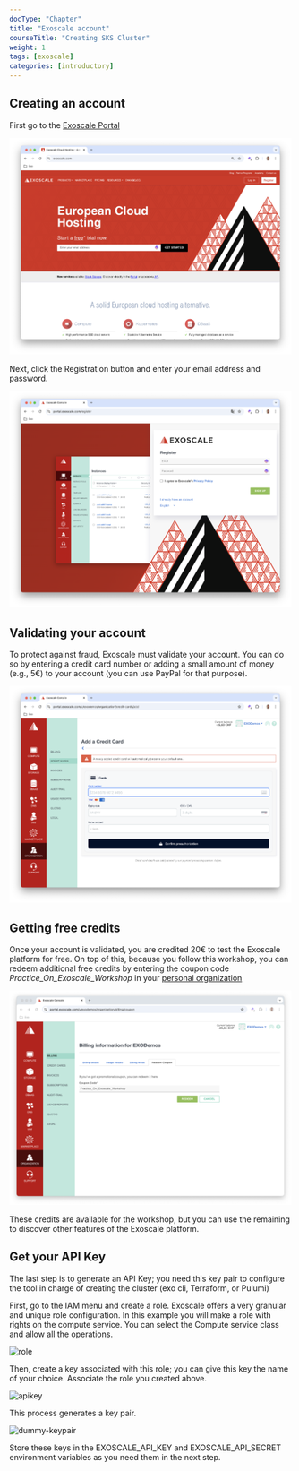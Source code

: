```yaml
---
docType: "Chapter"
title: "Exoscale account"
courseTitle: "Creating SKS Cluster"
weight: 1
tags: [exoscale]
categories: [introductory]
---
```


## Creating an account

First go to the [Exoscale Portal](https://exoscale.com)

![portal](portal.png)

Next, click the Registration button and enter your email address and password.

![register](register.png)

## Validating your account

To protect against fraud, Exoscale must validate your account. You can do so by entering a credit card number or adding a small amount of money (e.g., 5€) to your account (you can use PayPal for that purpose).

![credit-card](credit-card.png)

## Getting free credits

Once your account is validated, you are credited 20€ to test the Exoscale platform for free. On top of this, because you follow this workshop, you can redeem additional free credits by entering the coupon code
*Practice_On_Exoscale_Workshop* in your [personal organization](https://portal.exoscale.com/organization/billing/coupon)

![coupon](coupon.png)

These credits are available for the workshop, but you can use the remaining to discover other features of the Exoscale platform.

## Get your API Key

The last step is to generate an API Key; you need this key pair to configure the tool in charge of creating the cluster (exo cli, Terraform, or Pulumi)

First, go to the IAM menu and create a role. Exoscale offers a very granular and unique role configuration. In this example you will make a role with rights on the compute service. You can select the Compute service class and allow all the operations.

![role](role)

Then, create a key associated with this role; you can give this key the name of your choice. Associate the role you created above.

![apikey](apikey)

This process generates a key pair.

![dummy-keypair](dummy-keypair)

Store these keys in the EXOSCALE_API_KEY and EXOSCALE_API_SECRET environment variables as you need them in the next step.
